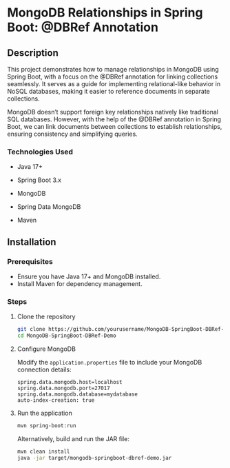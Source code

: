 # MongoDB Relationships in Spring Boot: @DBRef Annotation

## Description
This project demonstrates how to manage relationships in MongoDB using Spring Boot, with a focus on the @DBRef annotation for linking collections seamlessly. It serves as a guide for implementing relational-like behavior in NoSQL databases, making it easier to reference documents in separate collections.

MongoDB doesn’t support foreign key relationships natively like traditional SQL databases. However, with the help of the @DBRef annotation in Spring Boot, we can link documents between collections to establish relationships, ensuring consistency and simplifying queries.

### Technologies Used
- Java 17+

- Spring Boot 3.x

- MongoDB

- Spring Data MongoDB

- Maven


## Installation

### Prerequisites
- Ensure you have Java 17+ and MongoDB installed.
- Install Maven for dependency management.


### Steps

1. Clone the repository

   ```bash
   git clone https://github.com/yourusername/MongoDB-SpringBoot-DBRef-Demo.git
   cd MongoDB-SpringBoot-DBRef-Demo
   ```

2. Configure MongoDB

   Modify the `application.properties` file to include your MongoDB connection details:

   ```properties
   spring.data.mongodb.host=localhost
   spring.data.mongodb.port=27017
   spring.data.mongodb.database=mydatabase
   auto-index-creation: true
   ```

3. Run the application

   ```bash
   mvn spring-boot:run
   ```

   Alternatively, build and run the JAR file:

   ```bash
   mvn clean install
   java -jar target/mongodb-springboot-dbref-demo.jar
   ```


